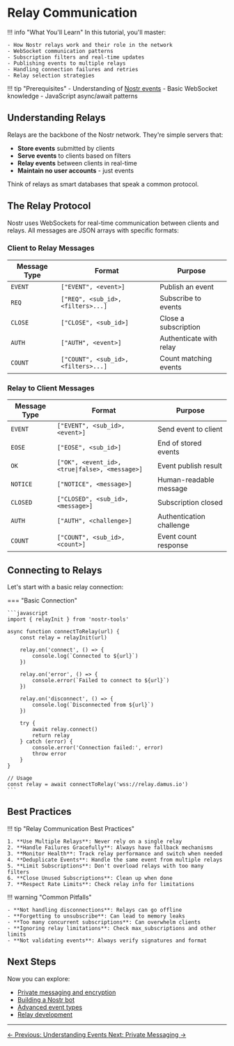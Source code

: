 # Relay Communication

!!! info "What You'll Learn"
    In this tutorial, you'll master:
    
    - How Nostr relays work and their role in the network
    - WebSocket communication patterns
    - Subscription filters and real-time updates
    - Publishing events to multiple relays
    - Handling connection failures and retries
    - Relay selection strategies

!!! tip "Prerequisites"
    - Understanding of [Nostr events](./understanding-events.md)
    - Basic WebSocket knowledge
    - JavaScript async/await patterns

## Understanding Relays

Relays are the backbone of the Nostr network. They're simple servers that:

- **Store events** submitted by clients
- **Serve events** to clients based on filters
- **Relay events** between clients in real-time
- **Maintain no user accounts** - just events

Think of relays as smart databases that speak a common protocol.

## The Relay Protocol

Nostr uses WebSockets for real-time communication between clients and relays. All messages are JSON arrays with specific formats:

### Client to Relay Messages

| Message Type | Format | Purpose |
|--------------|--------|---------|
| `EVENT` | `["EVENT", <event>]` | Publish an event |
| `REQ` | `["REQ", <sub_id>, <filters>...]` | Subscribe to events |
| `CLOSE` | `["CLOSE", <sub_id>]` | Close a subscription |
| `AUTH` | `["AUTH", <event>]` | Authenticate with relay |
| `COUNT` | `["COUNT", <sub_id>, <filters>...]` | Count matching events |

### Relay to Client Messages

| Message Type | Format | Purpose |
|--------------|--------|---------|
| `EVENT` | `["EVENT", <sub_id>, <event>]` | Send event to client |
| `EOSE` | `["EOSE", <sub_id>]` | End of stored events |
| `OK` | `["OK", <event_id>, <true\|false>, <message>]` | Event publish result |
| `NOTICE` | `["NOTICE", <message>]` | Human-readable message |
| `CLOSED` | `["CLOSED", <sub_id>, <message>]` | Subscription closed |
| `AUTH` | `["AUTH", <challenge>]` | Authentication challenge |
| `COUNT` | `["COUNT", <sub_id>, <count>]` | Event count response |

## Connecting to Relays

Let's start with a basic relay connection:

=== "Basic Connection"

    ```javascript
    import { relayInit } from 'nostr-tools'

    async function connectToRelay(url) {
        const relay = relayInit(url)
        
        relay.on('connect', () => {
            console.log(`Connected to ${url}`)
        })
        
        relay.on('error', () => {
            console.error(`Failed to connect to ${url}`)
        })
        
        relay.on('disconnect', () => {
            console.log(`Disconnected from ${url}`)
        })
        
        try {
            await relay.connect()
            return relay
        } catch (error) {
            console.error('Connection failed:', error)
            throw error
        }
    }

    // Usage
    const relay = await connectToRelay('wss://relay.damus.io')
    ```

## Best Practices

!!! tip "Relay Communication Best Practices"
    
    1. **Use Multiple Relays**: Never rely on a single relay
    2. **Handle Failures Gracefully**: Always have fallback mechanisms
    3. **Monitor Health**: Track relay performance and switch when needed
    4. **Deduplicate Events**: Handle the same event from multiple relays
    5. **Limit Subscriptions**: Don't overload relays with too many filters
    6. **Close Unused Subscriptions**: Clean up when done
    7. **Respect Rate Limits**: Check relay info for limitations

!!! warning "Common Pitfalls"
    
    - **Not handling disconnections**: Relays can go offline
    - **Forgetting to unsubscribe**: Can lead to memory leaks
    - **Too many concurrent subscriptions**: Can overwhelm clients
    - **Ignoring relay limitations**: Check max_subscriptions and other limits
    - **Not validating events**: Always verify signatures and format

## Next Steps

Now you can explore:

- [Private messaging and encryption](./private-messaging.md)
- [Building a Nostr bot](./nostr-bot.md)
- [Advanced event types](./advanced-events.md)
- [Relay development](./building-relay.md)

---

<div class="tutorial-navigation">
  <a href="./understanding-events.md" class="btn btn-outline">
    ← Previous: Understanding Events
  </a>
  <a href="./private-messaging.md" class="btn btn-primary">
    Next: Private Messaging →
  </a>
</div>
